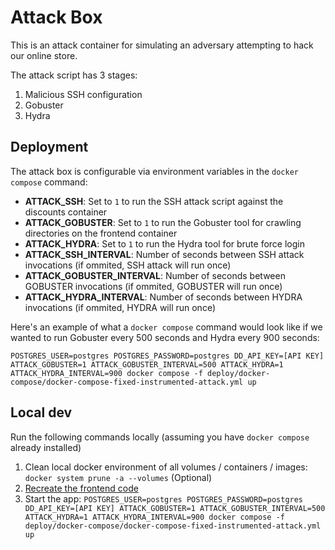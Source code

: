 # Attack Box

This is an attack container for simulating an adversary attempting to hack our online store.

The attack script has 3 stages:
1) Malicious SSH configuration
2) Gobuster
3) Hydra

## Deployment

The attack box is configurable via environment variables in the `docker compose` command:
- **ATTACK_SSH**: Set to `1` to run the SSH attack script against the discounts container
- **ATTACK_GOBUSTER**: Set to `1` to run the Gobuster tool for crawling directories on the frontend container
- **ATTACK_HYDRA**: Set to `1` to run the Hydra tool for brute force login
- **ATTACK_SSH_INTERVAL**: Number of seconds between SSH attack invocations (if ommited, SSH attack will run once)
- **ATTACK_GOBUSTER_INTERVAL**: Number of seconds between GOBUSTER invocations (if ommited, GOBUSTER will run once)
- **ATTACK_HYDRA_INTERVAL**: Number of seconds between HYDRA invocations (if ommited, HYDRA will run once)

Here's an example of what a `docker compose` command would look like if we wanted to run Gobuster every 500 seconds and Hydra every 900 seconds:

```POSTGRES_USER=postgres POSTGRES_PASSWORD=postgres DD_API_KEY=[API KEY] ATTACK_GOBUSTER=1 ATTACK_GOBUSTER_INTERVAL=500 ATTACK_HYDRA=1 ATTACK_HYDRA_INTERVAL=900 docker compose -f deploy/docker-compose/docker-compose-fixed-instrumented-attack.yml up```

## Local dev
Run the following commands locally (assuming you have `docker compose` already installed)
1. Clean local docker environment of all volumes / containers / images: `docker system prune -a --volumes` (Optional)
2. [Recreate the frontend code](https://github.com/DataDog/ecommerce-workshop/blob/main/development.md#recreating-the-code)
3. Start the app: `POSTGRES_USER=postgres POSTGRES_PASSWORD=postgres DD_API_KEY=[API KEY] ATTACK_GOBUSTER=1 ATTACK_GOBUSTER_INTERVAL=500 ATTACK_HYDRA=1 ATTACK_HYDRA_INTERVAL=900 docker compose -f deploy/docker-compose/docker-compose-fixed-instrumented-attack.yml up`